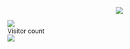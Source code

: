 <!-- ![](https://media0.giphy.com/media/3otPorWLQJq5GmHRtu/giphy.gif)
 -->

<p align="center"> 

<picture>
<source 
  srcset="https://github-readme-stats.vercel.app/api?username=emannocum&show_icons=true&theme=dark&count_private=true"
  media="(prefers-color-scheme: dark)"
/>
<source
  srcset="https://github-readme-stats.vercel.app/api?username=emannocum&show_icons=true&count_private=true"
  media="(prefers-color-scheme: light), (prefers-color-scheme: no-preference)"
/>
<img src="https://github-readme-stats.vercel.app/api?username=emannocum&show_icons=true&count_private=true" />
</picture> 

 
<a href=#><img src="contributions.svg"></a>
  <br>Visitor count<br>
  <img align="center" src="https://profile-counter.glitch.me/HiImMadoxx69/count.svg" style ="width: 'auto'"/>
</p>
